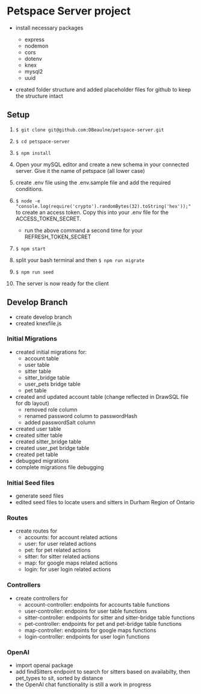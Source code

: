 # Petspace Server project

- install necessary packages

  - express
  - nodemon
  - cors
  - dotenv
  - knex
  - mysql2
  - uuid

- created folder structure and added placeholder files for github to keep the structure intact

## Setup

1.  `$ git clone git@github.com:DBeaulne/petspace-server.git`
2.  `$ cd petspace-server`
3.  `$ npm install`
4.  Open your mySQL editor and create a new schema in your connected server. Give it the name of petspace (all lower case)
5.  create .env file using the .env.sample file and add the required conditions.
6.  `$ node -e "console.log(require('crypto').randomBytes(32).toString('hex'));"` to create an access token. Copy this into your .env file for the ACCESS_TOKEN_SECRET.

    - run the above command a second time for your REFRESH_TOKEN_SECRET

7.  `$ npm start`
8.  split your bash terminal and then `$ npm run migrate`
9.  `$ npm run seed`
10. The server is now ready for the client

## Develop Branch

- create develop branch
- created knexfile.js

### Initial Migrations

- created initial migrations for:
  - account table
  - user table
  - sitter table
  - sitter_bridge table
  - user_pets bridge table
  - pet table
- created and updated account table (change reflected in DrawSQL file for db layout)
  - removed role column
  - renamed password column to passwordHash
  - added passwordSalt column
- created user table
- created sitter table
- created sitter_bridge table
- created user_pet bridge table
- created pet table
- debugged migrations
- complete migrations file debugging

### Initial Seed files

- generate seed files
- edited seed files to locate users and sitters in Durham Region of Ontario

### Routes

- create routes for
  - accounts: for account related actions
  - user: for user related actions
  - pet: for pet related actions
  - sitter: for sitter related actions
  - map: for google maps related actions
  - login: for user login related actions

### Controllers

- create controllers for
  - account-controller: endpoints for accounts table functions
  - user-controller: endpoins for user table functions
  - sitter-controller: endpoints for sitter and sitter-bridge table functions
  - pet-controller: endpoints for pet and pet-bridge table functions
  - map-controller: endpoints for google maps functions
  - login-controller: endpoints for user login functions

### OpenAI

- import openai package
- add findSitters endpoint to search for sitters based on availabilty, then pet_types to sit, sorted by distance
- the OpenAI chat functionality is still a work in progress
